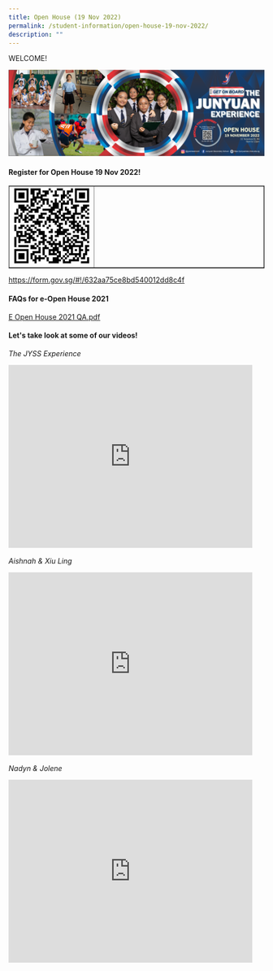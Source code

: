 ```yaml
---
title: Open House (19 Nov 2022)
permalink: /student-information/open-house-19-nov-2022/
description: ""
---
```

<p>WELCOME!</p>
<img src="/images/openh.png">
<h4><strong>Register for Open House 19 Nov 2022!</strong></h4>
<table style="border-collapse: collapse; width: 100%;" border="1">
<tbody>
<tr>
<td style="width: 33%;"><img src="/images/openhqr.jpg"></td>
<td style="width: 66%;">&nbsp;</td>
</tr>
</tbody>
</table>
<p><a href="https://form.gov.sg/#!/632aa75ce8bd540012dd8c4f" target=""><u>https://form.gov.sg/#!/632aa75ce8bd540012dd8c4f</u></a></p>
<h4><strong>FAQs for e-Open House 2021</strong></h4>
<p><a href="/files/E%20Open%20House%202021%20QA.pdf" target="_blank" rel="noopener"><u>E Open House 2021 QA.pdf</u></a></p>
<h4><strong>Let's take look at some of our videos!</strong></h4>
<p><em>The JYSS Experience</em></p>
<iframe width="480" height="360" src="https://www.youtube.com/embed/AfIih3ygg7o" title="The Jyss Experience" frameborder="0" allow="accelerometer; autoplay; clipboard-write; encrypted-media; gyroscope; picture-in-picture" allowfullscreen></iframe>
<p><em>Aishnah &amp; Xiu Ling</em></p>
<iframe width="480" height="360" src="https://www.youtube.com/embed/chf7r1kbQV4" title="Aishnah & Xiu Ling" frameborder="0" allow="accelerometer; autoplay; clipboard-write; encrypted-media; gyroscope; picture-in-picture" allowfullscreen></iframe>
<p><em>Nadyn &amp; Jolene</em></p>
<iframe width="480" height="360" src="https://www.youtube.com/embed/UNV6VdZNrHs" title="Nadyn & Jolene" frameborder="0" allow="accelerometer; autoplay; clipboard-write; encrypted-media; gyroscope; picture-in-picture" allowfullscreen></iframe>